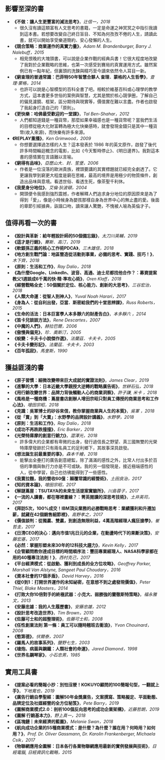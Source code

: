 ## 影響至深的書

- **《不做：讓人生更豐富的減法思考》**，_辻信一，2018_
  - 很久沒有讀這類富有人文思考的書籍，一定是命運之神冥冥之中指引我讀到這本書。若想要改變自己終日盲目、不知為何孜孜不倦的人生，請讀此書，就可以開始享受樂道簡約、安心發懶的人生。
- **《競合策略：商業運作的真實力量》**，_Adam M. Brandenburger, Barry J. Nalebuff，2015_
  - 相見恨晚的大塊頭書，可以說是企業作戰的經典兵書！它很大程度地改變了我對於企業戰略的思維，也第一次感受到賽局的真實運用方式。雖然案例已有一點年紀，但裏頭的洗鍊與精巧至今讀來依然令人耳目一新。
- **《窮查理的普通常識：巴菲特50年智慧合夥人 查理．蒙格的人生哲學》**，_查理‧蒙格，2014_
  - 也許可以說是心智模型的百科全書了吧。相較於維基百科或心理學的教學方式，這本書更多世俗的案例與智慧，尤其是關於核心競爭圈，了解自己的偏見濾鏡、框架，區分期待與現實等，價值實在難以言盡。作者也啟發了我起身打造自己的「原則」。
- **《更快樂：哈佛最受歡迎的一堂課》**，_Tal Ben-Shahar，2012_
  - 人們都知道錢是一種貨幣，那麼如果幸福感也是一種貨幣呢？當我們生活的目標從極大化財富轉為極大化快樂感時，就會發現金錢只是其中一種貨幣(收入來源)，而快樂有許多來源。
- **《REPLAY重播》**，_Ken Grimwood，2009_
  - 你想要選擇過怎樣的人生？這本發表於 1986 年的英文原作，啟發了後代許多時間輪迴概念的電影，比如《今天暫時停止》、《明日邊界》。我對這本書的感情實在言語難以言喻。
- **《窮得有品味》**，_亞歷山大．封．笙堡，2006_
  - 作者是一位沒落的歐洲貴族，裡頭要講的其實標題就已經完全劇透了。它更讓我學到窮更大程度是窮在思維，最高的境界是用極少的物質條件，創造出品味與意境。看透世俗、看透生死，像茶聖千利休。
- **《我愛身分地位》**，_艾倫‧狄波頓，2004_
  - 開頭便令我感到強烈震撼，作者解釋人們追求身分地位的原因原來是為了得到「愛」，像是小時候身為嬰孩那樣自身為世界中心的無止盡的愛。後面的章節引經據典，詼諧口吻，讀來讓人驚艷，不愧被人喻為英倫才子。

## 值得再看一次的書

- **《設計與革新：給年輕設計師的50個備忘錄》**，_太刀川英輔，2019_
- **《這才是行銷》**，_賽斯．高汀，2019_
- **《軟銀孫正義的核心工作術PDCA》**，_三木雄信，2018_
- **《地方創生戰鬥論：地區營造從活動到事業，必備的思考、實踐、技巧！》**，_木下齊，2018_
- **《原則：生活和工作》**，_Ray Dalio，2018_
- **《為什麼Google、LinkedIn、波音、高通、迪士尼都找他合作？：募資提案教父1週談成6千萬的快‧精‧準攻心術》**，_Oren Klaff，2018_
- **《經營戰略全史：50個關於定位、核心能力、創新的大思考》**，_三谷宏治，2018_
- **《人類大命運：從智人到神人》**，_Yuval Noah Harari，2017_
- **《身為人：從自利出發，亞當．斯密給我們的十堂思辨課》**，_Russ Roberts，2015_
- **《生命的活法：日本巨富學人本多靜六的財產告白》**，_本多靜六 ，2014_
- **《笛卡兒談談方法》**，_Rene Descartes，2007_
- **《中魔的人們》**，_赫拉巴爾，2006_
- **《傲慢與偏見》**，_珍．奧斯汀，2005_
- **《蛻變：卡夫卡小說傑作選》**，_法蘭茲．卡夫卡，2005_
- **《卡夫卡變形記》**，_法蘭茲．卡夫卡，2003_
- **《百年孤寂》**，_馬奎斯，1990_

## 獲益匪淺的書

- **《原子習慣：細微改變帶來巨大成就的實證法則》**，_James Clear，2019_
- **《進擊的大學：日本近畿大學親授大逆轉的戰略廣告術》**，_世耕石弘，2018_
- **《用行銷改變世界：品牌力背後觸動人心的商業洞察》**，_許子謙, 米卡 ，2018_
- **《風格是一種商機：蔦屋書店創辦人增田宗昭只對員工傳授的商業思考和工作心法》**，_增田宗昭，2018_
- **《見識：吳軍博士的矽谷來信，教你掌握商業與人生的本質》**，_吳軍 ，2018_
- **《從「賣」到「大賣」：水野學的品牌設計講義》**，_水野學，2018_
- **《原則：生活和工作》**，_Ray Dalio，2018_
- **《成功不再跌跌撞撞》**，_Eric Barker，2018_
- **《光榮特庫摩的創意行銷力》**，_澀澤光，2018_
  - 許多偉大的企業都有卑微的出身，發行過信長之野望、真三國無雙的光榮特庫摩發跡於只有兩名員工的足利鄉下，其故事深具啟發。
- **《想法誕生前最重要的事》**，_森本千繪，2018_
  - 能擊出全壘打的廣告創意總監，除了滿滿的感性之外，比常人付出多於百倍的準備與執行力亦是不可或缺。我的另一個發現是，接近極端感性的人，從中學習，自己也彷彿能得到了一些感性。
- **《我賣拉麵，我的營收60億：顛覆常識的經營術》**，_土田良治，2017_
- **《知的資本論》**，_增田宗昭，2017_
- **《解謎蔦屋：TSUTAYA的未來生活提案實驗所》**，_川島蓉子，2017_
- **《一流的人讀書，都在哪裡畫線？：菁英閱讀的深思考技術》**，_土井英司，2017_
- **《拜訪5次，100%成交！IBM頂尖業務的必勝戰略思考：業績獲利和升遷加薪，就藏在42個銷售細節裡》**，_高野孝之，2017_
- **《價值談判：從獨贏、雙贏，到創造無限利益，4萬高階經理人瘋狂搶學》**，_崔哲圭，2017_
- **《日清CEO的決心：邁向市值1兆日元的企業，在動盪時代下的果斷決策》**，_安藤宏基，2017_
- **《必然：掌握形塑未來30年的12科技大趨力》**，_Kevin Kelly，2017_
- **《企管顧問教你達成目標的時間順序法：豐田專業經理人、NASA科學家都在用的40種專注法則！》**，_西村克己，2017_
- **《平台經濟模式：從啟動、獲利到成長的全方位攻略》**，_Geoffrey Parker, Marshall Van Alstyne, Sangeet Paul Choudary，2016_
- **《資本社會的17個矛盾》**，_David Harvey，2016_
- **《從0到1：打開世界運作的未知祕密，在意想不到之處發現價值》**，_Peter Thiel, Blake Masters，2014_
- **《打敗大你10倍對手的終極武器：小克大、弱勝強的蘭徹斯特策略》**，_福永雅文，2013_
- **《安藤忠雄：我的人生履歷書》**，_安藤忠雄，2012_
- **《設計思考改造世界》**，_Tim Brown，2010_
- **《佐藤可士和的超整理術》**，_佐藤可士和，2008_
- **《任性創業法則 第一條：員工可以隨時翹班去衝浪》**，_Yvon Chouinard，2008_
- **《憨第德》**，_伏爾泰，2007_
- **《羅馬人的故事系列》**，_鹽野七生，2003_
- **《槍炮、病菌與鋼鐵：人類社會的命運》**，_Jared Diamond，1998_
- **《世界名鋼琴家》**，_小石忠男，1985_

## 實用工具書

- **《提案必看的簡報小抄：別怕沒梗！KOKUYO顧問的100簡報句型，一翻就上手》**，_下地寬也，2019_
- **《廣告行銷自學聖經：圖解50年金獎廣告，文案撰寫、策略擬定、平面動態、品牌定位及社媒經營的全方位秘笈》**，_Pete Barry，2019_
- **《圖解商業模式2.0：剖析100個反向思考的成功企業架構》**，_近藤哲朗，2019_
- **《圖解 行銷基本力》**，_野上真一，2018_
- **《區塊鏈｜未來經濟的藍圖》**，_Melanie Swan，2018_
- **《航向成功企業的55種商業模式：是什麼？為什麼？誰在用？何時用？如何用？》**，_Prof. Dr. Oliver Gassmann, Dr. Karolin Frankenberger, Michaela Csik，2017_
- **《物聯網應用全圖解：日本各行各業物聯網應用最新的實例發展與技術》**，_日經電腦, 日經資訊化戰略，2015_